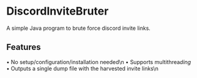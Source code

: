 # DiscordInviteBruter
A simple Java program to brute force discord invite links.
## Features
• No setup/configuration/installation needed\n
• Supports multithrea*ding*\
• Outputs a single dump file with the harvested invite links\n
